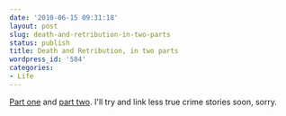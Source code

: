 ```yaml
---
date: '2010-06-15 09:31:18'
layout: post
slug: death-and-retribution-in-two-parts
status: publish
title: Death and Retribution, in two parts
wordpress_id: '584'
categories:
- Life
---
```


[Part one](http://www.washingtonpost.com/wp-dyn/content/article/2010/06/02/AR2010060200096_pf.html) and [part two](http://www.washingtonpost.com/wp-dyn/content/article/2010/06/03/AR2010060300109_pf.html).  I'll try and link less true crime stories soon, sorry.
